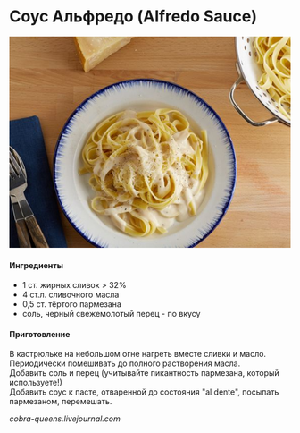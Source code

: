 ﻿---
image: ../pics/bbcd748435237814798eb39e08f78f29.jpg
---
# Соус Альфредо \(Alfredo Sauce\)

![Соус Альфредо](../pics/bbcd748435237814798eb39e08f78f29.jpg)

#### Ингредиенты

* 1 ст. жирных сливок &gt; 32%
* 4 ст.л. сливочного масла
* 0,5 ст. тёртого пармезана
* соль, черный свежемолотый перец - по вкусу

#### Приготовление

В кастрюльке на небольшом огне нагреть вместе сливки и масло. Периодически помешивать до полного растворения масла.  
Добавить соль и перец \(учитывайте пикантность пармезана, который используете!\)  
Добавить соус к пасте, отваренной до состояния "al dente", посыпать пармезаном, перемешать.

*cobra-queens.livejournal.com*
